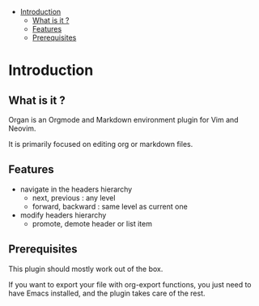 <!-- vim: set filetype=markdown: -->

<!-- vim-markdown-toc GFM -->

* [Introduction](#introduction)
    * [What is it ?](#what-is-it-)
    * [Features](#features)
    * [Prerequisites](#prerequisites)

<!-- vim-markdown-toc -->

# Introduction
## What is it ?

Organ is an Orgmode and Markdown environment plugin for Vim and Neovim.

It is primarily focused on editing org or markdown files.

## Features

- navigate in the headers hierarchy
  + next, previous : any level
  + forward, backward : same level as current one
- modify headers hierarchy
  + promote, demote header or list item

## Prerequisites

This plugin should mostly work out of the box.

If you want to export your file with org-export functions, you just need
to have Emacs installed, and the plugin takes care of the rest.
